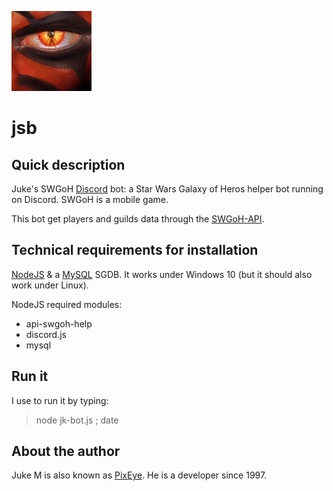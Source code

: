 ![Logo of JsB](Assets/Maul-s-eye_128x128.jpg)

# jsb

## Quick description

Juke's SWGoH [Discord](https://discordapp.com/) bot: a Star Wars Galaxy of Heros helper bot running on Discord. SWGoH is a mobile game.

This bot get players and guilds data through the [SWGoH-API](https://api.swgoh.help/).

## Technical requirements for installation

[NodeJS](https://nodejs.org/en/) & a [MySQL](https://dev.mysql.com/) SGDB.
It works under Windows 10 (but it should also work under Linux).

NodeJS required modules:

* api-swgoh-help
* discord.js
* mysql

## Run it

I use to run it by typing:

> node jk-bot.js ; date

## About the author

Juke M is also known as [PixEye](http://pixeye.net). He is a developer since 1997.